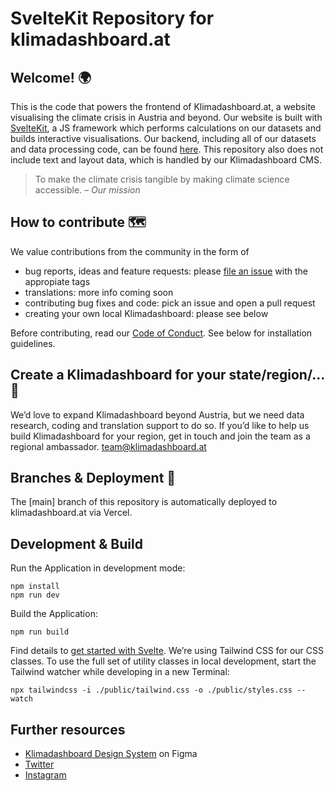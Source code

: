 # SvelteKit Repository for klimadashboard.at

## Welcome! 🌍
This is the code that powers the frontend of Klimadashboard.at, a website visualising the climate crisis in Austria and beyond. Our website is built with [SvelteKit](https://kit.svelte.dev), a JS framework which performs calculations on our datasets and builds interactive visualisations. Our backend, including all of our datasets and data processing code, can be found [here](https://github.com/klimadashboard). This repository also does not include text and layout data, which is handled by our Klimadashboard CMS.

> To make the climate crisis tangible by making climate science accessible.
> – _Our mission_

## How to contribute 🗺
We value contributions from the community in the form of
- bug reports, ideas and feature requests: please [file an issue](https://github.com/klimadashboard/klimadashboardAT-core/issues) with the appropiate tags
- translations: more info coming soon
- contributing bug fixes and code: pick an issue and open a pull request
- creating your own local Klimadashboard: please see below

Before contributing, read our [Code of Conduct](CODE_OF_CONDUCT.md). See below for installation guidelines.

## Create a Klimadashboard for your state/region/... 🗾
We’d love to expand Klimadashboard beyond Austria, but we need data research, coding and translation support to do so. If you’d like to help us build Klimadashboard for your region, get in touch and join the team as a regional ambassador. <team@klimadashboard.at>

## Branches & Deployment 🧭
The [main] branch of this repository is automatically deployed to klimadashboard.at via Vercel.

## Development & Build
Run the Application in development mode:
```
npm install
npm run dev
```

Build the Application:
```
npm run build
```

Find details to [get started with Svelte](https://svelte.dev/blog/the-easiest-way-to-get-started).
We’re using Tailwind CSS for our CSS classes. To use the full set of utility classes in local development, start the Tailwind watcher while developing in a new Terminal:

```
npx tailwindcss -i ./public/tailwind.css -o ./public/styles.css --watch
```

## Further resources
- [Klimadashboard Design System](https://figma.com/@klimadashboard) on Figma
- [Twitter](https://twitter.com/klimadashboard)
- [Instagram](https://instagram.com/klimadashboard)
